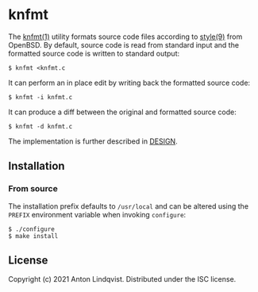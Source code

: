 # knfmt

The
[knfmt(1)][knfmt]
utility formats source code files according to 
[style(9)][style]
from OpenBSD.
By default, source code is read from standard input and the formatted source
code is written to standard output:

	$ knfmt <knfmt.c

It can perform an in place edit by writing back the formatted source code:

	$ knfmt -i knfmt.c

It can produce a diff between the original and formatted source code:

	$ knfmt -d knfmt.c

The implementation is further described in [DESIGN][design].

[design]: DESIGN
[knfmt]: https://www.basename.se/knfmt/
[style]: https://man.openbsd.org/style.9

## Installation

### From source

The installation prefix defaults to `/usr/local` and can be altered using the
`PREFIX` environment variable when invoking `configure`:

```
$ ./configure
$ make install
```

## License

Copyright (c) 2021 Anton Lindqvist.
Distributed under the ISC license.
